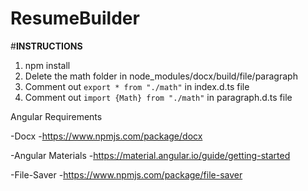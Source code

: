 # ResumeBuilder

#__INSTRUCTIONS__
1. npm install
2. Delete the math folder in node_modules/docx/build/file/paragraph
3. Comment out `export * from "./math"` in index.d.ts file
4. Comment out `import {Math} from "./math"` in paragraph.d.ts file

Angular Requirements
 
-Docx
 -https://www.npmjs.com/package/docx
 
-Angular Materials
 -https://material.angular.io/guide/getting-started
 
-File-Saver
 -https://www.npmjs.com/package/file-saver

